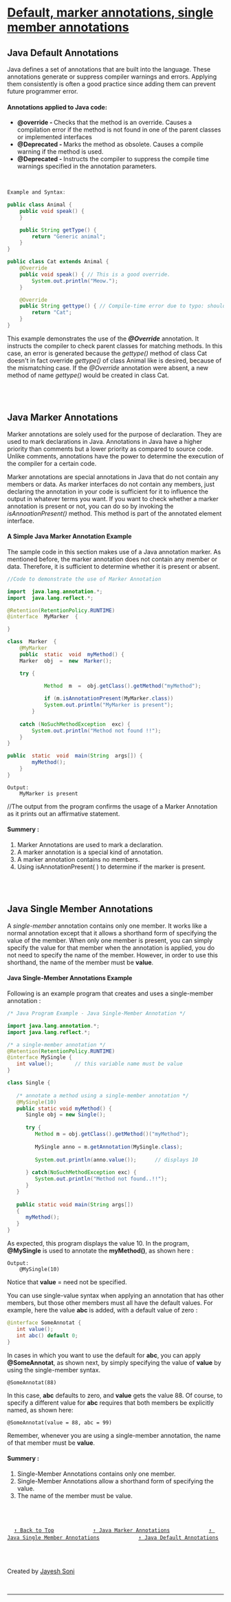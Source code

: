 
<h1 id="heading"> <strong><u>Default, marker annotations, single member annotations</u></strong></h1>

<p>
<h2 id="java-default-annotations">Java Default Annotations</h2>
<p>
Java defines a set of annotations that are built into the language. These annotations generate or suppress compiler warnings and errors. Applying them consistently is often a good practice since adding them can prevent future programmer error.

<h4>Annotations applied to Java code:</h4>
<ul>
<li><strong>@override - </strong> Checks that the method is an override. Causes a compilation error if the method is not found in one of the parent classes or implemented interfaces</li>
<li><strong>@Deprecated - </strong> Marks the method as obsolete. Causes a compile warning if the method is used.</li>
<li><strong>@Deprecated - </strong> Instructs the compiler to suppress the compile time warnings specified in the annotation parameters.</li>
</ul>
</p>
<br>

```Java
Example and Syntax:

public class Animal {
    public void speak() {
    }

    public String getType() {
        return "Generic animal";
    }
}

public class Cat extends Animal {
    @Override
    public void speak() { // This is a good override.
        System.out.println("Meow.");
    }

    @Override
    public String gettype() { // Compile-time error due to typo: should be getType() not gettype().
        return "Cat";
    }
}
```
<p>
This example demonstrates the use of the <strong><em>@Override</em></strong> annotation. It instructs the compiler to check parent classes for matching methods. In this case, an error is generated because the <em>gettype()</em> method of class Cat doesn't in fact override <em>gettype()</em> of class Animal like is desired, because of the mismatching case. If the <em>@Override</em> annotation were absent, a new method of name <em>gettype()</em> would be created in class Cat.
</p>

<br>
<br>

<h2 id="java-marker-annotations"><strong>Java Marker Annotations</strong></h2>
<p>
<p>Marker annotations are solely used for the purpose of declaration. They are used to mark declarations in Java. Annotations in Java have a higher priority than comments but a lower priority as compared to source code. Unlike comments, annotations have the power to determine the execution of the compiler for a certain code.</p>
<p>
Marker annotations are special annotations in Java that do not contain any members or data. As marker interfaces do not contain any members, just declaring the annotation in your code is sufficient for it to influence the output in whatever terms you want. If you want to check whether a marker annotation is present or not, you can do so by invoking the <em>isAnnoationPresent()</em> method. This method is part of the annotated element interface.
</p>
<p>
<h4>A Simple Java Marker Annotation Example</h4>
The sample code in this section makes use of a Java annotation marker. As mentioned before, the marker annotation does not contain any member or data. Therefore, it is sufficient to determine whether it is present or absent.

```Java
//Code to demonstrate the use of Marker Annotation

import  java.lang.annotation.*;
import  java.lang.reflect.*;

@Retention(RetentionPolicy.RUNTIME)
@interface  MyMarker  {

}

class  Marker  {
	@MyMarker
	public  static  void  myMethod() {
	Marker  obj  =  new  Marker();

	try {

			Method  m  =  obj.getClass().getMethod("myMethod");
	
			if (m.isAnnotationPresent(MyMarker.class))
			System.out.println("MyMarker is present");
		}
	
	catch (NoSuchMethodException  exc) {
		System.out.println("Method not found !!");
	}
}

public  static  void  main(String  args[]) {
		myMethod();
	}
}
```
```
Output:
	MyMarker is present
```
<p>//The output from the program confirms the usage of a Marker Annotation as it prints out an affirmative statement.</p>
</p>
<p>
<h4>Summery :</h4>
<ol>
<li>Marker Annotations are used to mark a declaration.</li>
<li>A marker annotation is a special kind of annotation.</li>
<li>A marker annotation contains no members.</li>
<li>Using isAnnotationPresent( ) to determine if the marker is present.</li>
</ol>
</p>
</p>

<br>
<br>

<h2 id="java-single-member-annotations"><strong>Java Single Member Annotations</strong></h2>
<p>
A <em>single-member</em> annotation contains only one member. It works like a normal annotation except that it allows a shorthand form of specifying the value of the member. When only one member is present, you can simply specify the value for that member when the annotation is applied, you do not need to specify the name of the member. However, in order to use this shorthand, the name of the member must be <strong>value</strong>.
</p>
<p>
<h4>Java Single-Member Annotations Example</h4>
Following is an example program that creates and uses a single-member annotation :

```Java
/* Java Program Example - Java Single-Member Annotation */

import java.lang.annotation.*;
import java.lang.reflect.*;

/* a single-member annotation */
@Retention(RetentionPolicy.RUNTIME)
@interface MySingle {
   int value();       // this variable name must be value
}

class Single {
   
   /* annotate a method using a single-member annotation */
   @MySingle(10)
   public static void myMethod() {
      Single obj = new Single();
      
      try {
         Method m = obj.getClass().getMethod()("myMethod");
         
         MySingle anno = m.getAnnotation(MySingle.class);
         
         System.out.println(anno.value());      // displays 10
         
      } catch(NoSuchMethodException exc) {
         System.out.println("Method not found..!!");
      }
   }
   
   public static void main(String args[])
   {
      myMethod();
   }
}
```
<p>
As expected, this program displays the value 10. In the program, <strong>@MySingle</strong> is used to annotate the <strong>myMethod()</strong>, as shown here :
</p>

```
Output:
	@MySingle(10)	
```
Notice that  **value**  = need not be specified.

You can use single-value syntax when applying an annotation that has other members, but those other members must all have the default values. For example, here the value  **abc**  is added, with a default value of zero :

```Java
@interface SomeAnnotat {
   int value();
   int abc() default 0;
}
```
In cases in which you want to use the default for **abc**, you can apply **@SomeAnnotat**, as shown next, by simply specifying the value of **value** by using the single-member syntax.

```
@SomeAnnotat(88)
```
In this case, **abc** defaults to zero, and **value** gets the value 88. Of course, to specify a different value for **abc** requires that both members be explicitly named, as shown here:

```
@SomeAnnotat(value = 88, abc = 99)
```
Remember, whenever you are using a single-member annotation, the name of that member must be **value**.
</p>
<h4>Summery :</h4>
<ol>
<li>Single-Member Annotations contains only one member.</li>
<li>Single-Member Annotations allow a shorthand form of specifying the value.</li>
<li>The name of the member must be value.</li>
</ol>

<br><br>

&nbsp; &nbsp;
[`↑ Back to Top`](#heading) &nbsp; &nbsp; &nbsp; &nbsp; &nbsp; &nbsp; &nbsp; &nbsp; &nbsp; &nbsp; &nbsp;
[`↑ Java Marker Annotations`](#java-marker-annotations) &nbsp; &nbsp; &nbsp; &nbsp; &nbsp; &nbsp; &nbsp; &nbsp; &nbsp; &nbsp; &nbsp;
[`↑ Java Single Member Annotations`](#java-single-member-annotations) &nbsp; &nbsp; &nbsp; &nbsp; &nbsp; &nbsp; &nbsp; &nbsp; &nbsp; &nbsp; &nbsp;
[`↑ Java Default Annotations`](#java-default-annotations) &nbsp; &nbsp; &nbsp; &nbsp; &nbsp; &nbsp; &nbsp; &nbsp; &nbsp; &nbsp; &nbsp;

<br>
<p>Created by <a href="https://github.com/thejayeshsoni" target="_blank">Jayesh Soni</a></p>
<br><hr><br>